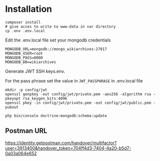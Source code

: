 # Installation

```
composer install
# give acces to write to www-data in var directory
cp .env .env.local
```

Edit the .env.local file set your mongodb credentials

```
MONGODB_URL=mongodb://mongo_wikiarchives:27017
MONGODB_USER=root
MONGODB_PASS=0000
MONGODB_DB=wikiarchives
```

Generate JWT SSH keys.env.

For the pass phrase set the value in `JWT_PASSPHRASE` in .env.local file

```
mkdir -p config/jwt
openssl genpkey -out config/jwt/private.pem -aes256 -algorithm rsa -pkeyopt rsa_keygen_bits:4096
openssl pkey -in config/jwt/private.pem -out config/jwt/public.pem -pubout
```

```
php bin/console doctrine:mongodb:schema:update
```

## Postman URL
https://identity.getpostman.com/handover/multifactor?user=3913400&handover_token=704ff4d3-7404-4a20-b5d7-0a03a064e652